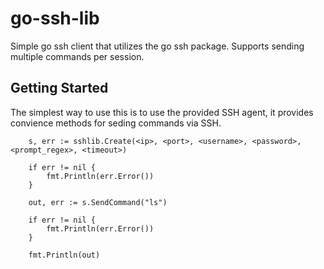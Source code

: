 # go-ssh-lib

Simple go ssh client that utilizes the go ssh package. Supports sending multiple commands per session.

## Getting Started

The simplest way to use this is to use the provided SSH agent, it provides convience methods for seding commands via SSH.

```
	s, err := sshlib.Create(<ip>, <port>, <username>, <password>, <prompt_regex>, <timeout>)

	if err != nil {
		fmt.Println(err.Error())
	}

	out, err := s.SendCommand("ls")

	if err != nil {
		fmt.Println(err.Error())
	}

	fmt.Println(out)
```

